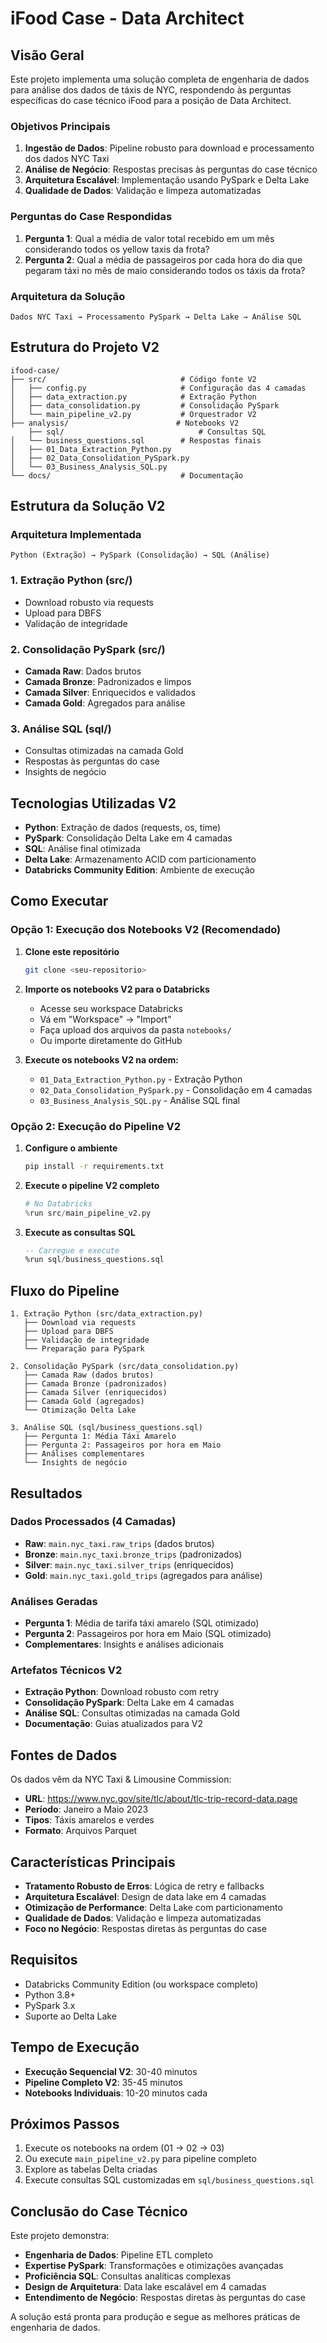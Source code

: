 # iFood Case - Data Architect

## Visão Geral

Este projeto implementa uma solução completa de engenharia de dados para análise dos dados de táxis de NYC, respondendo às perguntas específicas do case técnico iFood para a posição de Data Architect.

### Objetivos Principais

1. **Ingestão de Dados**: Pipeline robusto para download e processamento dos dados NYC Taxi
2. **Análise de Negócio**: Respostas precisas às perguntas do case técnico
3. **Arquitetura Escalável**: Implementação usando PySpark e Delta Lake
4. **Qualidade de Dados**: Validação e limpeza automatizadas

### Perguntas do Case Respondidas

1. **Pergunta 1**: Qual a média de valor total recebido em um mês considerando todos os yellow taxis da frota?
2. **Pergunta 2**: Qual a média de passageiros por cada hora do dia que pegaram táxi no mês de maio considerando todos os táxis da frota?

### Arquitetura da Solução

```
Dados NYC Taxi → Processamento PySpark → Delta Lake → Análise SQL
```

## Estrutura do Projeto V2

```
ifood-case/
├── src/                              # Código fonte V2
│   ├── config.py                     # Configuração das 4 camadas
│   ├── data_extraction.py            # Extração Python
│   ├── data_consolidation.py         # Consolidação PySpark
│   └── main_pipeline_v2.py           # Orquestrador V2
├── analysis/                        # Notebooks V2
    ├── sql/                              # Consultas SQL
│   └── business_questions.sql        # Respostas finais
│   ├── 01_Data_Extraction_Python.py
│   ├── 02_Data_Consolidation_PySpark.py
│   └── 03_Business_Analysis_SQL.py
└── docs/                             # Documentação
```

## Estrutura da Solução V2

### Arquitetura Implementada
```
Python (Extração) → PySpark (Consolidação) → SQL (Análise)
```

### 1. Extração Python (src/)
- Download robusto via requests
- Upload para DBFS
- Validação de integridade

### 2. Consolidação PySpark (src/)
- **Camada Raw**: Dados brutos
- **Camada Bronze**: Padronizados e limpos
- **Camada Silver**: Enriquecidos e validados
- **Camada Gold**: Agregados para análise

### 3. Análise SQL (sql/)
- Consultas otimizadas na camada Gold
- Respostas às perguntas do case
- Insights de negócio

## Tecnologias Utilizadas V2

- **Python**: Extração de dados (requests, os, time)
- **PySpark**: Consolidação Delta Lake em 4 camadas
- **SQL**: Análise final otimizada
- **Delta Lake**: Armazenamento ACID com particionamento
- **Databricks Community Edition**: Ambiente de execução

## Como Executar

### Opção 1: Execução dos Notebooks V2 (Recomendado)

1. **Clone este repositório**
   ```bash
   git clone <seu-repositorio>
   ```

2. **Importe os notebooks V2 para o Databricks**
   - Acesse seu workspace Databricks
   - Vá em "Workspace" → "Import"
   - Faça upload dos arquivos da pasta `notebooks/`
   - Ou importe diretamente do GitHub

3. **Execute os notebooks V2 na ordem:**
   - `01_Data_Extraction_Python.py` - Extração Python
   - `02_Data_Consolidation_PySpark.py` - Consolidação em 4 camadas
   - `03_Business_Analysis_SQL.py` - Análise SQL final

### Opção 2: Execução do Pipeline V2

1. **Configure o ambiente**
   ```bash
   pip install -r requirements.txt
   ```

2. **Execute o pipeline V2 completo**
   ```python
   # No Databricks
   %run src/main_pipeline_v2.py
   ```

3. **Execute as consultas SQL**
   ```sql
   -- Carregue e execute
   %run sql/business_questions.sql
   ```

## Fluxo do Pipeline

```
1. Extração Python (src/data_extraction.py)
   ├── Download via requests
   ├── Upload para DBFS
   ├── Validação de integridade
   └── Preparação para PySpark

2. Consolidação PySpark (src/data_consolidation.py)
   ├── Camada Raw (dados brutos)
   ├── Camada Bronze (padronizados)
   ├── Camada Silver (enriquecidos)
   ├── Camada Gold (agregados)
   └── Otimização Delta Lake

3. Análise SQL (sql/business_questions.sql)
   ├── Pergunta 1: Média Táxi Amarelo
   ├── Pergunta 2: Passageiros por hora em Maio
   ├── Análises complementares
   └── Insights de negócio
```

## Resultados

### Dados Processados (4 Camadas)
- **Raw**: `main.nyc_taxi.raw_trips` (dados brutos)
- **Bronze**: `main.nyc_taxi.bronze_trips` (padronizados)
- **Silver**: `main.nyc_taxi.silver_trips` (enriquecidos)
- **Gold**: `main.nyc_taxi.gold_trips` (agregados para análise)

### Análises Geradas
- **Pergunta 1**: Média de tarifa táxi amarelo (SQL otimizado)
- **Pergunta 2**: Passageiros por hora em Maio (SQL otimizado)
- **Complementares**: Insights e análises adicionais

### Artefatos Técnicos V2
- **Extração Python**: Download robusto com retry
- **Consolidação PySpark**: Delta Lake em 4 camadas
- **Análise SQL**: Consultas otimizadas na camada Gold
- **Documentação**: Guias atualizados para V2

## Fontes de Dados

Os dados vêm da NYC Taxi & Limousine Commission:
- **URL**: https://www.nyc.gov/site/tlc/about/tlc-trip-record-data.page
- **Período**: Janeiro a Maio 2023
- **Tipos**: Táxis amarelos e verdes
- **Formato**: Arquivos Parquet

## Características Principais

- **Tratamento Robusto de Erros**: Lógica de retry e fallbacks
- **Arquitetura Escalável**: Design de data lake em 4 camadas
- **Otimização de Performance**: Delta Lake com particionamento
- **Qualidade de Dados**: Validação e limpeza automatizadas
- **Foco no Negócio**: Respostas diretas às perguntas do case

## Requisitos

- Databricks Community Edition (ou workspace completo)
- Python 3.8+
- PySpark 3.x
- Suporte ao Delta Lake

## Tempo de Execução

- **Execução Sequencial V2**: 30-40 minutos
- **Pipeline Completo V2**: 35-45 minutos
- **Notebooks Individuais**: 10-20 minutos cada

## Próximos Passos

1. Execute os notebooks na ordem (01 → 02 → 03)
2. Ou execute `main_pipeline_v2.py` para pipeline completo
3. Explore as tabelas Delta criadas
4. Execute consultas SQL customizadas em `sql/business_questions.sql`

## Conclusão do Case Técnico

Este projeto demonstra:
- **Engenharia de Dados**: Pipeline ETL completo
- **Expertise PySpark**: Transformações e otimizações avançadas
- **Proficiência SQL**: Consultas analíticas complexas
- **Design de Arquitetura**: Data lake escalável em 4 camadas
- **Entendimento de Negócio**: Respostas diretas às perguntas do case

A solução está pronta para produção e segue as melhores práticas de engenharia de dados.
